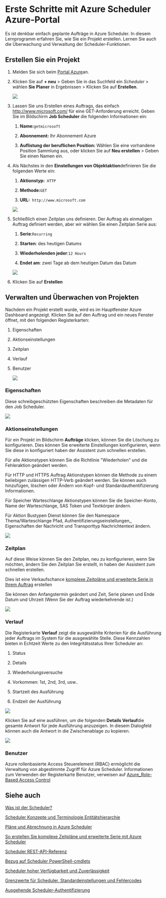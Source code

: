 <properties
 pageTitle="Erste Schritte mit Azure Scheduler Azure-Portal | Microsoft Azure"
 description="Erste Schritte mit Azure Scheduler Azure-Portal"
 services="scheduler"
 documentationCenter=".NET"
 authors="derek1ee"
 manager="kevinlam1"
 editor=""/>
<tags
 ms.service="scheduler"
 ms.workload="infrastructure-services"
 ms.tgt_pltfrm="na"
 ms.devlang="dotnet"
 ms.topic="hero-article"
 ms.date="08/10/2016"
 ms.author="deli"/>

# <a name="get-started-with-azure-scheduler-in-azure-portal"></a>Erste Schritte mit Azure Scheduler Azure-Portal

Es ist denkbar einfach geplante Aufträge in Azure Scheduler. In diesem Lernprogramm erfahren Sie, wie Sie ein Projekt erstellen. Lernen Sie auch die Überwachung und Verwaltung der Scheduler-Funktionen.

## <a name="create-a-job"></a>Erstellen Sie ein Projekt

1.  Melden Sie sich beim [Portal Azure](https://portal.azure.com/)an.  

2.  Klicken Sie auf **+ neu** > Geben Sie in das Suchfeld ein _Scheduler_ > wählen **Sie Planer** in Ergebnissen > Klicken Sie auf **Erstellen**.

     ![][marketplace-create]

3.  Lassen Sie uns Erstellen eines Auftrags, das einfach http://www.microsoft.com/ für eine GET-Anforderung erreicht. Geben Sie im Bildschirm **Job Scheduler** die folgenden Informationen ein:

    1.  **Name:**`getmicrosoft`  

    2.  **Abonnement:** Ihr Abonnement Azure   

    3.  **Auflistung der beruflichen Position:** Wählen Sie eine vorhandene Position Sammlung aus, oder klicken Sie auf **Neu erstellen** > Geben Sie einen Namen ein.

4.  Als Nächstes in den **Einstellungen von Objektaktion**definieren Sie die folgenden Werte ein:

    1.  **Aktionstyp:**` HTTP`  

    2.  **Methode:**`GET`  

    3.  **URL:**` http://www.microsoft.com`  

      ![][action-settings]

5.  Schließlich einen Zeitplan uns definieren. Der Auftrag als einmaligen Auftrag definiert werden, aber wir wählen Sie einen Zeitplan Serie aus:

    1. **Serie**:`Recurring`

    2. **Starten**: des heutigen Datums

    3. **Wiederholenden jeder**:`12 Hours`

    4. **Endet am**: zwei Tage ab dem heutigen Datum das Datum  

      ![][recurrence-schedule]

6.  Klicken Sie auf **Erstellen**

## <a name="manage-and-monitor-jobs"></a>Verwalten und Überwachen von Projekten

Nachdem ein Projekt erstellt wurde, wird es im Hauptfenster Azure Dashboard angezeigt. Klicken Sie auf den Auftrag und ein neues Fenster öffnet, mit den folgenden Registerkarten:

1.  Eigenschaften  

2.  Aktionseinstellungen  

3.  Zeitplan  

4.  Verlauf

5.  Benutzer

    ![][job-overview]

### <a name="properties"></a>Eigenschaften

Diese schreibgeschützten Eigenschaften beschreiben die Metadaten für den Job Scheduler.

   ![][job-properties]


### <a name="action-settings"></a>Aktionseinstellungen

Für ein Projekt im Bildschirm **Aufträge** klicken, können Sie die Löschung zu konfigurieren. Dies können Sie erweiterte Einstellungen konfigurieren, wenn Sie diese in konfiguriert haben der Assistent zum schnellen erstellen.

Für alle Aktionstypen können Sie die Richtlinie "Wiederholen" und die Fehleraktion geändert werden.

Für HTTP und HTTPS Auftrag Aktionstypen können die Methode zu einem beliebigen zulässigen HTTP-Verb geändert werden. Sie können auch hinzufügen, löschen oder Ändern von Kopf- und Standardauthentifizierung Informationen.

Für Speicher Warteschlange Aktionstypen können Sie die Speicher-Konto, Name der Warteschlange, SAS Token und Textkörper ändern.

Für Aktion Bustypen Dienst können Sie den Namespace Thema/Warteschlange Pfad, Authentifizierungseinstellungen,, Eigenschaften der Nachricht und Transporttyp Nachrichtentext ändern.

   ![][job-action-settings]

### <a name="schedule"></a>Zeitplan

Auf diese Weise können Sie den Zeitplan, neu zu konfigurieren, wenn Sie möchten, ändern Sie den Zeitplan Sie erstellt, in haben der Assistent zum schnellen erstellen.

Dies ist eine Verkaufschance [komplexe Zeitpläne und erweiterte Serie in Ihrem Auftrag](scheduler-advanced-complexity.md) erstellen

Sie können den Anfangstermin geändert und Zeit, Serie planen und Ende Datum und Uhrzeit (Wenn Sie der Auftrag wiederkehrende ist.)

   ![][job-schedule]


### <a name="history"></a>Verlauf

Die Registerkarte **Verlauf** zeigt die ausgewählte Kriterien für die Ausführung jeder Auftrags im System für die ausgewählte Stelle. Diese Kennzahlen bieten in Echtzeit Werte zu den Integritätsstatus Ihrer Scheduler an:

1.  Status  

2.  Details  

3.  Wiederholungsversuche

4.  Vorkommen: 1st, 2nd, 3rd, usw..

5.  Startzeit des Ausführung  

6.  Endzeit der Ausführung

   ![][job-history]

Klicken Sie auf eine ausführen, um die folgenden **Details Verlauf**die gesamte Antwort für jede Ausführung anzuzeigen. In diesem Dialogfeld können auch die Antwort in die Zwischenablage zu kopieren.

   ![][job-history-details]

### <a name="users"></a>Benutzer

Azure rollenbasierte Access Steuerelement (RBAC) ermöglicht die Verwaltung von abgestimmte Zugriff für Azure Scheduler. Informationen zum Verwenden der Registerkarte Benutzer, verweisen auf [Azure_Role-Based Access Control](../active-directory/role-based-access-control-configure.md)


## <a name="see-also"></a>Siehe auch

 [Was ist der Scheduler?](scheduler-intro.md)

 [Scheduler Konzepte und Terminologie Entitätshierarchie](scheduler-concepts-terms.md)

 [Pläne und Abrechnung in Azure Scheduler](scheduler-plans-billing.md)

 [So erstellen Sie komplexe Zeitpläne und erweiterte Serie mit Azure Scheduler](scheduler-advanced-complexity.md)

 [Scheduler REST-API-Referenz](https://msdn.microsoft.com/library/mt629143)

 [Bezug auf Scheduler PowerShell-cmdlets](scheduler-powershell-reference.md)

 [Scheduler hoher Verfügbarkeit und Zuverlässigkeit](scheduler-high-availability-reliability.md)

 [Grenzwerte für Scheduler, Standardeinstellungen und Fehlercodes](scheduler-limits-defaults-errors.md)

 [Ausgehende Scheduler-Authentifizierung](scheduler-outbound-authentication.md)


[marketplace-create]: ./media/scheduler-get-started-portal/scheduler-v2-portal-marketplace-create.png
[action-settings]: ./media/scheduler-get-started-portal/scheduler-v2-portal-action-settings.png
[recurrence-schedule]: ./media/scheduler-get-started-portal/scheduler-v2-portal-recurrence-schedule.png
[job-properties]: ./media/scheduler-get-started-portal/scheduler-v2-portal-job-properties.png
[job-overview]: ./media/scheduler-get-started-portal/scheduler-v2-portal-job-overview-1.png
[job-action-settings]: ./media/scheduler-get-started-portal/scheduler-v2-portal-job-action-settings.png
[job-schedule]: ./media/scheduler-get-started-portal/scheduler-v2-portal-job-schedule.png
[job-history]: ./media/scheduler-get-started-portal/scheduler-v2-portal-job-history.png
[job-history-details]: ./media/scheduler-get-started-portal/scheduler-v2-portal-job-history-details.png


[1]: ./media/scheduler-get-started-portal/scheduler-get-started-portal001.png
[2]: ./media/scheduler-get-started-portal/scheduler-get-started-portal002.png
[3]: ./media/scheduler-get-started-portal/scheduler-get-started-portal003.png
[4]: ./media/scheduler-get-started-portal/scheduler-get-started-portal004.png
[5]: ./media/scheduler-get-started-portal/scheduler-get-started-portal005.png
[6]: ./media/scheduler-get-started-portal/scheduler-get-started-portal006.png
[7]: ./media/scheduler-get-started-portal/scheduler-get-started-portal007.png
[8]: ./media/scheduler-get-started-portal/scheduler-get-started-portal008.png
[9]: ./media/scheduler-get-started-portal/scheduler-get-started-portal009.png
[10]: ./media/scheduler-get-started-portal/scheduler-get-started-portal010.png
[11]: ./media/scheduler-get-started-portal/scheduler-get-started-portal011.png
[12]: ./media/scheduler-get-started-portal/scheduler-get-started-portal012.png
[13]: ./media/scheduler-get-started-portal/scheduler-get-started-portal013.png
[14]: ./media/scheduler-get-started-portal/scheduler-get-started-portal014.png
[15]: ./media/scheduler-get-started-portal/scheduler-get-started-portal015.png
